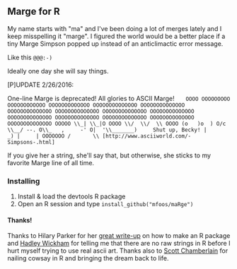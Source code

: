 ## Marge for R

My name starts with "ma" and I've been doing a lot of merges lately and I keep
misspelling it "marge". I figured the world would be a better place if a tiny
Marge Simpson popped up instead of an anticlimactic error message.

Like this `@@@:-)`

Ideally one day she will say things.

[P]UPDATE 2/26/2016:

One-line Marge is deprecated! All glories to ASCII Marge!
`   OOOO
 OOOOOOOOO
OOOOOOOOOOOO
OOOOOOOOOOOOO
OOOOOOOOOOOOOO
OOOOOOOOOOOOOO
 OOOOOOOOOOOOOO
 OOOOOOOOOOOOOO
 OOOOOOOOOOOOOO
  OOOOOOOOOOOOOO
  OOOOOOOOOOOOOO
  OOOOOOOOOOOOOO
  OOOOOOOOOOOOOO
   OOOOOOOOOOOOOO
   OOOOOOOOOOOOOO
   OOOOO \\_| \\_|O
   OOOO \\/  \\/  \\
   OOOO (o   )o  )
   O/c   \\__/ --.
   O\\_   ,     -'
    O|  '\\_______)     Shut up, Becky!
     |      _)
     |     |
     OOOOOOO
    /       \\
    [http://www.asciiworld.com/-Simpsons-.html]`

If you give her a string, she'll say that, but otherwise, she sticks to my
favorite Marge line of all time.

### Installing
1. Install & load the devtools R package
2. Open an R session and type `install_github("mfoos/maRge")`

#### Thanks!
Thanks to Hilary Parker for her [great
write-up](http://hilaryparker.com/2014/04/29/writing-an-r-package-from-scratch/) on how to make an R package and [Hadley Wickham](https://twitter.com/hadleywickham) for telling me that there are no raw strings in R before I hurt myself trying to use real ascii art. Thanks also to [Scott Chamberlain](https://github.com/sckott/cowsay) for nailing cowsay in R and bringing the dream back to life.
